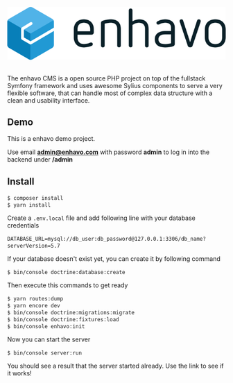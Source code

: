 ![alt text](enhavo.svg "enhavo")
<br/>
<br/>

The enhavo CMS is a open source PHP project on top of the fullstack Symfony framework and uses awesome Sylius components to serve a very flexible software, that can handle most of complex data structure with a clean and usability interface.

Demo
----

This is a enhavo demo project.

Use email **admin@enhavo.com** with password **admin** to log in into the backend under **/admin**

Install
-------

```
$ composer install
$ yarn install
```


Create a `.env.local`  file and add following line with your database credentials

```
DATABASE_URL=mysql://db_user:db_password@127.0.0.1:3306/db_name?serverVersion=5.7
```

If your database doesn't exist yet, you can create it by following command

```
$ bin/console doctrine:database:create
```

Then execute this commands to get ready

```
$ yarn routes:dump
$ yarn encore dev
$ bin/console doctrine:migrations:migrate
$ bin/console doctrine:fixtures:load
$ bin/console enhavo:init
```

Now you can start the server

```
$ bin/console server:run
```

You should see a result that the server started already. Use the link to see if it works!
